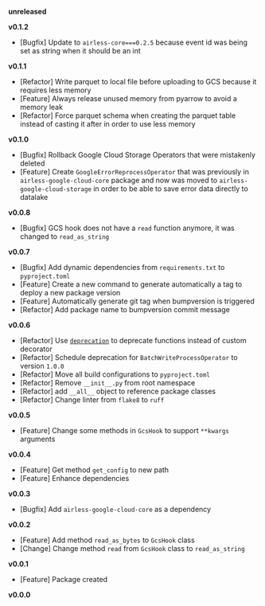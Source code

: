 
**unreleased**

**v0.1.2**
- [Bugfix] Update to `airless-core===0.2.5` because event id was being set as string when it should be an int

**v0.1.1**
- [Refactor] Write parquet to local file before uploading to GCS because it requires less memory
- [Feature] Always release unused memory from pyarrow to avoid a memory leak
- [Refactor] Force parquet schema when creating the parquet table instead of casting it after in order to use less memory

**v0.1.0**
- [Bugfix] Rollback Google Cloud Storage Operators that were mistakenly deleted
- [Feature] Create `GoogleErrorReprocessOperator` that was previously in `airless-google-cloud-core` package and now was moved to `airless-google-cloud-storage` in order to be able to save error data directly to datalake

**v0.0.8**
- [Bugfix] GCS hook does not have a `read` function anymore, it was changed to `read_as_string`

**v0.0.7**
- [Bugfix] Add dynamic dependencies from `requirements.txt` to `pyproject.toml`
- [Feature] Create a new command to generate automatically a tag to deploy a new package version
- [Feature] Automatically generate git tag when bumpversion is triggered
- [Refactor] Add package name to bumpversion commit message

**v0.0.6**
- [Refactor] Use [`deprecation`](https://pypi.org/project/deprecation/) to deprecate functions instead of custom decorator
- [Refactor] Schedule deprecation for `BatchWriteProcessOperator` to version `1.0.0`
- [Refactor] Move all build configurations to `pyproject.toml`
- [Refactor] Remove `__init__.py` from root namespace
- [Refactor] add `__all__` object to reference package classes
- [Refactor] Change linter from `flake8` to `ruff`

**v0.0.5**
- [Feature] Change some methods in `GcsHook` to support `**kwargs` arguments

**v0.0.4**
- [Feature] Get method `get_config` to new path
- [Feature] Enhance dependencies

**v0.0.3**
- [Bugfix] Add `airless-google-cloud-core` as a dependency

**v0.0.2**
- [Feature] Add method `read_as_bytes` to `GcsHook` class
- [Change] Change method `read` from `GcsHook` class to `read_as_string`

**v0.0.1**
- [Feature] Package created

**v0.0.0**